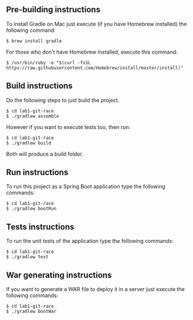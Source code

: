 ## Pre-building instructions
To install Gradle on Mac just execute (if you have Homebrew installed) the following command:
```
$ brew install gradle
```
For those who don't have Homebrew installed, execute this command:
```
$ /usr/bin/ruby -e "$(curl -fsSL https://raw.githubusercontent.com/Homebrew/install/master/install)"
```

## Build instructions
Do the following steps to just build the project.
```
$ cd lab1-git-race
$ ./gradlew assemble
```
 However if you want to execute tests too, then run:
```
$ cd lab1-git-race
$ ./gradlew build
```
 Both will produce a build folder.
 ## Run instructions
To run this project as a Spring Boot application type the following commands:
```
$ cd lab1-git-race
$ ./gradlew bootRun
```
 ## Tests instructions
To run the unit tests of the application type the following commands:
```
$ cd lab1-git-race
$ ./gradlew test
```
 ## War generating instructions
If you want to generate a WAR file to deploy it in a server just execute the following commands:
```
$ cd lab1-git-race
$ ./gradlew bootWar
```
